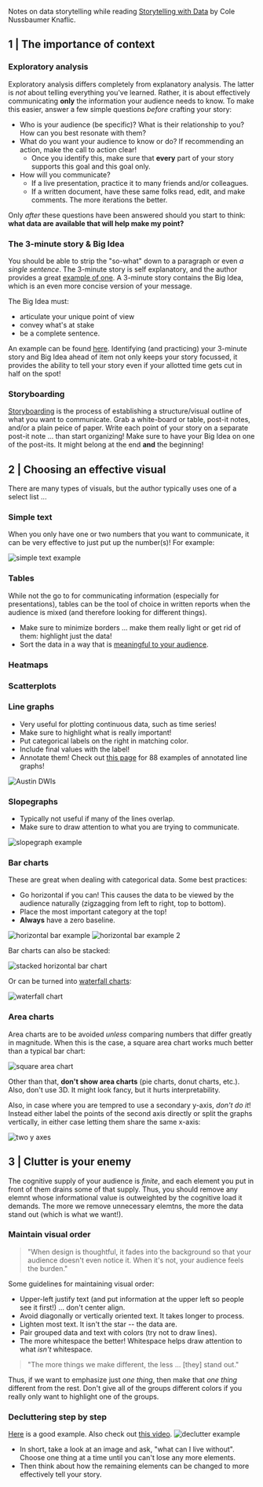 Notes on data storytelling while reading [Storytelling with Data](http://www.storytellingwithdata.com/) by Cole Nussbaumer Knaflic.

## 1 | The importance of context

### Exploratory analysis

Exploratory analysis differs completely from explanatory analysis. The latter is _not_ about telling everything you've learned. Rather, it is about effectively communicating **only** the information your audience needs to know. To make this easier, answer a few simple questions *before* crafting your story:

* Who is your audience (be specific)? What is their relationship to you? How can you best resonate with them?
* What do you want your audience to know or do? If recommending an action, make the call to action clear!
  * Once you identify this, make sure that **every** part of your story supports this goal and this goal only.
* How will you communicate?
  * If a live presentation, practice it to many friends and/or colleagues.
  * If a written document, have these same folks read, edit, and make comments. The more iterations the better.

Only *after* these questions have been answered should you start to think: **what data are available that will help make my point?**

### The 3-minute story & Big Idea

You should be able to strip the "so-what" down to a paragraph or even *a single sentence*. The 3-minute story is self explanatory, and the author provides a great [example of one](http://www.storytellingwithdata.com/blog/2014/02/the-3-minute-story). A 3-minute story contains the Big Idea, which is an even more concise version of your message.

The Big Idea must:
* articulate your unique point of view
* convey what's at stake
* be a complete sentence.

An example can be found [here](http://www.storytellingwithdata.com/blog/2014/02/whats-big-idea). Identifying (and practicing) your 3-minute story and Big Idea ahead of item not only keeps your story focussed, it provides the ability to tell your story even if your allotted time gets cut in half on the spot!

### Storyboarding

[Storyboarding](http://www.storytellingwithdata.com/blog/2015/8/24/how-i-storyboard) is the process of establishing a structure/visual outline of what you want to communicate. Grab a white-board or table, post-it notes, and/or a plain peice of paper. Write each point of your story on a separate post-it note ... than start organizing! Make sure to have your Big Idea on one of the post-its. It might belong at the end **and** the beginning!

## 2 | Choosing an effective visual

There are many types of visuals, but the author typically uses one of a select list ...

### Simple text

When you only have one or two numbers that you want to communicate, it can be very effective to just put up the number(s)! For example:

![simple text example](https://static1.squarespace.com/static/55b6a6dce4b089e11621d3ed/55b6d08fe4b0d8b921b02f83/55b6d0a5e4b0d8b921b03644/1438044325129/1000w/)

### Tables

While not the go to for communicating information (especially for presentations), tables can be the tool of choice in written reports when the audience is mixed (and therefore looking for different things).

* Make sure to minimize borders ... make them really light or get rid of them: highlight just the data!
* Sort the data in a way that is [meaningful to your audience](http://www.storytellingwithdata.com/blog/2012/01/tables-that-make-sense).

### Heatmaps

### Scatterplots

### Line graphs

* Very useful for plotting continuous data, such as time series!
* Make sure to highlight what is really important!
* Put categorical labels on the right in matching color.
* Include final values with the label!
* Annotate them! Check out [this page](http://www.storytellingwithdata.com/blog/2018/1/22/88-annotated-line-graphs) for 88 examples of annotated line graphs!

![Austin DWIs](https://static1.squarespace.com/static/55b6a6dce4b089e11621d3ed/t/58d55b28e4fcb5243dcd92b2/1490377517580/?format=750w)

### Slopegraphs

* Typically not useful if many of the lines overlap.
* Make sure to draw attention to what you are trying to communicate.

![slopegraph example](https://static1.squarespace.com/static/55b6a6dce4b089e11621d3ed/55b6d08fe4b0d8b921b02f83/55b6d094e4b0d8b921b0315f/1438044308816/1000w/)

### Bar charts

These are great when dealing with categorical data. Some best practices:
* Go horizontal if you can! This causes the data to be viewed by the audience naturally (zigzagging from left to right, top to bottom).
* Place the most important category at the top!
* **Always** have a zero baseline.

![horizontal bar example](https://static1.squarespace.com/static/55b6a6dce4b089e11621d3ed/55b6d08fe4b0d8b921b02f83/55b6d0a0e4b0d8b921b034cd/1438044320231/1000w/)
![horizontal bar example 2](https://static1.squarespace.com/static/55b6a6dce4b089e11621d3ed/55b6d08fe4b0d8b921b02f83/55b6d0b5e4b0d8b921b039a6/1438044341384/1000w/)

Bar charts can also be stacked:

![stacked horizontal bar chart](https://static1.squarespace.com/static/55b6a6dce4b089e11621d3ed/t/5a0b4d0f71c10b438dd70604/1510690072500/Stacked+bar+-+example+from+book.png?format=750w)

Or can be turned into [waterfall charts](http://www.storytellingwithdata.com/blog/2011/11/waterfall-chart):

![waterfall chart](https://static1.squarespace.com/static/55b6a6dce4b089e11621d3ed/55b6d08fe4b0d8b921b02f83/55b6d0b5e4b0d8b921b03993/1438044341235/1000w/)

### Area charts

Area charts are to be avoided *unless* comparing numbers that differ greatly in magnitude. When this is the case, a square area chart works much better than a typical bar chart:

![square area chart](https://static1.squarespace.com/static/55b6a6dce4b089e11621d3ed/55b6d08fe4b0d8b921b02f83/55b6d09ee4b0d8b921b03421/1438044318757/1000w/)

Other than that, **don't show area charts** (pie charts, donut charts, etc.). Also, don't use 3D. It might look fancy, but it hurts interpretability.

Also, in case where you are tempred to use a secondary y-axis, *don't do it*! Instead either label the points of the second axis directly or split the graphs vertically, in either case letting them share the same x-axis:

![two y axes](https://static1.squarespace.com/static/55b6a6dce4b089e11621d3ed/55b6d08fe4b0d8b921b02f83/55b6d0b8e4b0d8b921b03a9c/1438044344273/1000w/)

## 3 | Clutter is your enemy

The cognitive supply of your audience is *finite*, and each element you put in front of them drains some of that supply. Thus, you should remove any elemnt whose informational value is outweighted by the cognitive load it demands. The more we remove unnecessary elemtns, the more the data stand out (which is what we want!).

### Maintain visual order

> "When design is thoughtful, it fades into the background so that your audience doesn't even notice it. When it's not, your audience feels the burden."

Some guidelines for maintaining visual order:
* Upper-left justify text (and put information at the upper left so people see it first!) ... don't center align.
* Avoid diagonally or vertically oriented text. It takes longer to process.
* Lighten most text. It isn't the star -- the data are.
* Pair grouped data and text with colors (try not to draw lines).
* The more whitespace the better! Whitespace helps draw attention to what *isn't* whitespace.

> "The more things we make different, the less ... [they] stand out."

Thus, if we want to emphasize just *one thing*, then make that *one thing* different from the rest. Don't give all of the groups different colors if you really only want to highlight one of the groups.

### Decluttering step by step

[Here](http://www.storytellingwithdata.com/blog/2017/3/29/declutter-this-graph) is a good example. Also check out [this video](https://www.youtube.com/watch?v=X79o46W5plI).
![declutter example](https://static1.squarespace.com/static/55b6a6dce4b089e11621d3ed/t/58dbf3cc59cc68c3b0a33458/1490809812854/?format=1000w)
* In short, take a look at an image and ask, "what can I live without". Choose one thing at a time until you can't lose any more elements.
* Then think about how the remaining elements can be changed to more effectively tell your story.
